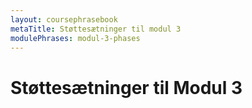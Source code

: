 ```yaml
---
layout: coursephrasebook
metaTitle: Støttesætninger til modul 3
modulePhrases: modul-3-phases
---
```

# Støttesætninger til Modul 3

